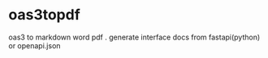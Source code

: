 # oas3topdf
oas3 to  markdown word pdf  . generate interface docs from fastapi(python) or openapi.json
